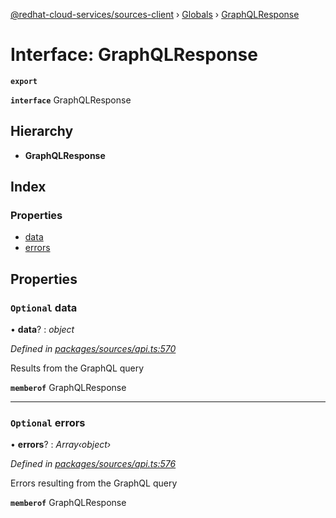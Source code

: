[@redhat-cloud-services/sources-client](../README.md) › [Globals](../globals.md) › [GraphQLResponse](graphqlresponse.md)

# Interface: GraphQLResponse

**`export`** 

**`interface`** GraphQLResponse

## Hierarchy

* **GraphQLResponse**

## Index

### Properties

* [data](graphqlresponse.md#optional-data)
* [errors](graphqlresponse.md#optional-errors)

## Properties

### `Optional` data

• **data**? : *object*

*Defined in [packages/sources/api.ts:570](https://github.com/fhlavac/javascript-clients/blob/master/packages/sources/api.ts#L570)*

Results from the GraphQL query

**`memberof`** GraphQLResponse

___

### `Optional` errors

• **errors**? : *Array‹object›*

*Defined in [packages/sources/api.ts:576](https://github.com/fhlavac/javascript-clients/blob/master/packages/sources/api.ts#L576)*

Errors resulting from the GraphQL query

**`memberof`** GraphQLResponse
